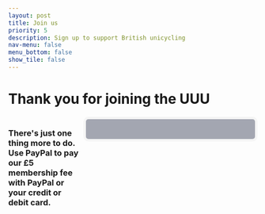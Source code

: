 ```yaml
---
layout: post
title: Join us
priority: 5
description: Sign up to support British unicycling
nav-menu: false
menu_bottom: false
show_tile: false
---
```


# Thank you for joining the UUU
<html>

<div id="wrapper" style="width: 100%; overflow: hidden;">
<div style="width: 30%; float: left;">
<h3>There's just one thing more to do. Use PayPal to pay our £5 membership fee with PayPal or your credit or debit card.</h3>
</div>
<div id="paypal-button-container" style="overflow: hidden; width: 60%; float: right; background-color: #a3a6b1; text-align: center;  padding: 20px;  border: thick solid whitesmoke;  border-radius: 10px;"></div>
</div>

<script src="https://www.paypal.com/sdk/js?client-id=AXsOPxGOsRnYVukKxUXxDxwrJA8C_x7ga2NylWMcfoND1uaBg9w7z-bcmERPTzGvNxiCv7u4z52jIXGc"> </script>
<script>
  paypal.Buttons({
      style: {
          shape: 'rect',
          color: 'white',
          layout: 'vertical',
          label: 'pay',
          size: 'responsive',              
      },
    createOrder: function(data, actions) {
      return actions.order.create({
        purchase_units: [{
          amount: {
            value: '5.00'
          }
        }]
      });
    },
    onApprove: function(data, actions) {
      return actions.order.capture().then(function(details) {
        alert('Transaction completed by ' + details.payer.name.given_name);
      });
    }
  }).render('#paypal-button-container'); // Display payment options on your web page
</script>
</html>
